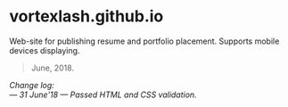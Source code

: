 # vortexlash.github.io
Web-site for publishing resume and portfolio placement. Supports mobile devices displaying.
> June, 2018.

 _Change log:_<br/>
_— 31 June'18 — Passed HTML and CSS validation._
